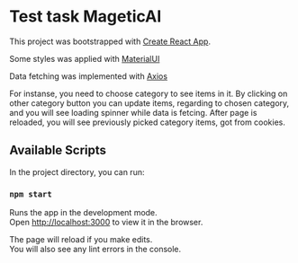 # Test task MageticAI

This project was bootstrapped with [Create React App](https://github.com/facebook/create-react-app).

Some styles was applied with [MaterialUI](https://material-ui.com/)

Data fetching was implemented with [Axios](https://github.com/axios/axios)


For instanse, you need to choose category to see items in it.
By clicking on other category button you can update items, regarding to chosen category, and you will see loading spinner while data is fetcing.
After page is reloaded, you will see previously picked category items, got from cookies.

## Available Scripts

In the project directory, you can run:

### `npm start`

Runs the app in the development mode.\
Open [http://localhost:3000](http://localhost:3000) to view it in the browser.

The page will reload if you make edits.\
You will also see any lint errors in the console.

